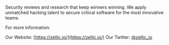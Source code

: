 Security reviews and research that keep winners winning. We apply unmatched hacking talent to secure critical software for the most innovative teams.

For more information:

Our Website: [https://zellic.io/](https://zellic.io/)
Our Twitter: [@zellic_io](https://twitter.com/zellic_io)
